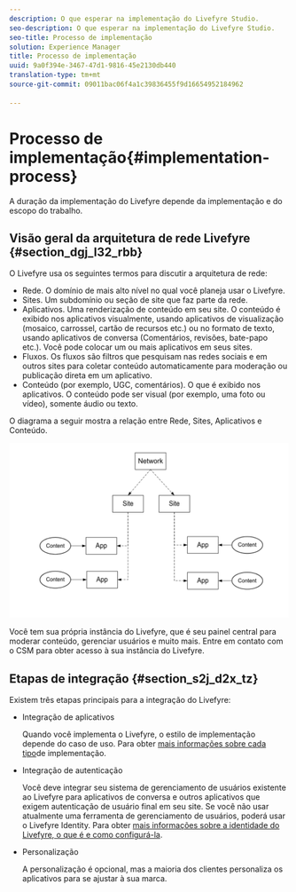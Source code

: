 ```yaml
---
description: O que esperar na implementação do Livefyre Studio.
seo-description: O que esperar na implementação do Livefyre Studio.
seo-title: Processo de implementação
solution: Experience Manager
title: Processo de implementação
uuid: 9a0f394e-3467-47d1-9816-45e2130db440
translation-type: tm+mt
source-git-commit: 09011bac06f4a1c39836455f9d16654952184962

---
```



# Processo de implementação{#implementation-process}

A duração da implementação do Livefyre depende da implementação e do escopo do trabalho.

## Visão geral da arquitetura de rede Livefyre {#section_dgj_l32_rbb}

O Livefyre usa os seguintes termos para discutir a arquitetura de rede:

* Rede. O domínio de mais alto nível no qual você planeja usar o Livefyre.
* Sites. Um subdomínio ou seção de site que faz parte da rede.
* Aplicativos. Uma renderização de conteúdo em seu site. O conteúdo é exibido nos aplicativos visualmente, usando aplicativos de visualização (mosaico, carrossel, cartão de recursos etc.) ou no formato de texto, usando aplicativos de conversa (Comentários, revisões, bate-papo etc.). Você pode colocar um ou mais aplicativos em seus sites.
* Fluxos. Os fluxos são filtros que pesquisam nas redes sociais e em outros sites para coletar conteúdo automaticamente para moderação ou publicação direta em um aplicativo.
* Conteúdo (por exemplo, UGC, comentários). O que é exibido nos aplicativos. O conteúdo pode ser visual (por exemplo, uma foto ou vídeo), somente áudio ou texto.

O diagrama a seguir mostra a relação entre Rede, Sites, Aplicativos e Conteúdo.

![](assets/network_site_architecture.png)

Você tem sua própria instância do Livefyre, que é seu painel central para moderar conteúdo, gerenciar usuários e muito mais. Entre em contato com o CSM para obter acesso à sua instância do Livefyre.

## Etapas de integração {#section_s2j_d2x_tz}

Existem três etapas principais para a integração do Livefyre:

* Integração de aplicativos

   Quando você implementa o Livefyre, o estilo de implementação depende do caso de uso. Para obter [mais informações sobre cada tipo](/help/implementation/c-getting-started/c-implementation-process/c-app-integration-types.md#c_app_integration_types)de implementação.

* Integração de autenticação

   Você deve integrar seu sistema de gerenciamento de usuários existente ao Livefyre para aplicativos de conversa e outros aplicativos que exigem autenticação de usuário final em seu site. Se você não usar atualmente uma ferramenta de gerenciamento de usuários, poderá usar o Livefyre Identity. Para obter [mais informações sobre a identidade do Livefyre, o que é e como configurá-la](/help/implementation/c-livefyre-identity-comp/c-livefyre-identity-comp.md#c_livefyre_identity).

* Personalização

   A personalização é opcional, mas a maioria dos clientes personaliza os aplicativos para se ajustar à sua marca.

